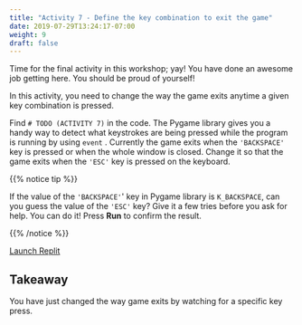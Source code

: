 ```yaml
---
title: "Activity 7 - Define the key combination to exit the game"
date: 2019-07-29T13:24:17-07:00
weight: 9
draft: false
---
```


Time for the final activity in this workshop; yay! You have done an awesome job getting here. You should be proud of
yourself!

In this activity, you need to change the way the game exits anytime a given key combination is pressed.

Find `# TODO (ACTIVITY 7)` in the code. The Pygame library gives you a handy way to detect what keystrokes are being
pressed while the program is running by using `event` .
Currently the game exits when the `'BACKSPACE'` key is pressed or when the whole window is closed. Change it so that the
game exits when the `'ESC'` key is pressed on the keyboard.

{{% notice tip %}}

If the value of the `'BACKSPACE'`' key in Pygame library is `K_BACKSPACE`, can you guess the value of the `'ESC'` key?
Give it a few tries before you ask for help. You can do it!
Press **Run** to confirm the result.

{{% /notice %}}

<a class="my-2 mx-4 btn btn-info" href="https://replit.com/@nuevofoundation/PongLessonStudent" target="_blank">Launch
Replit</a>

## Takeaway

You have just changed the way game exits by watching for a specific key press.
